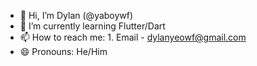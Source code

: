 - 👋 Hi, I’m Dylan (@yaboywf)
- 🌱 I’m currently learning Flutter/Dart
- 📫 How to reach me:
      1. Email - dylanyeowf@gmail.com
- 😄 Pronouns: He/Him

<!---
yaboywf/yaboywf is a ✨ special ✨ repository because its `README.md` (this file) appears on your GitHub profile.
You can click the Preview link to take a look at your changes.
--->
